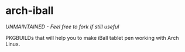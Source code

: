 arch-iball
==========

*UNMAINTAINED - Feel free to fork if still useful*


PKGBUILDs that will help you to make iBall tablet pen working with Arch Linux.
